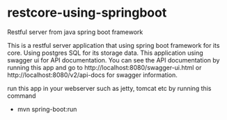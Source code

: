 # restcore-using-springboot
Restful server from java spring boot framework

This is a restful server application that using spring boot framework for its core. Using postgres SQL for its storage data.
This application using swagger ui for API documentation. You can see the API documentation by running this app and go to http://localhost:8080/swagger-ui.html or http://localhost:8080/v2/api-docs for swagger information.

run this app in your webserver such as jetty, tomcat etc by running this command
  
  - mvn spring-boot:run

